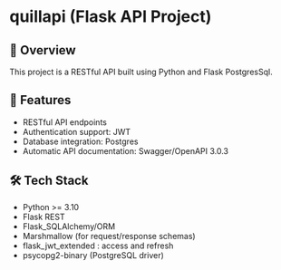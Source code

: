 # quillapi (Flask API Project)

## 📌 Overview

This project is a RESTful API built using Python and Flask PostgresSql.

## 🚀 Features

- RESTful API endpoints
- Authentication support: JWT
- Database integration: Postgres
- Automatic API documentation: Swagger/OpenAPI 3.0.3

## 🛠 Tech Stack

- Python >= 3.10
- Flask REST
- Flask_SQLAlchemy/ORM
- Marshmallow (for request/response schemas)
- flask_jwt_extended : access and refresh 
- psycopg2-binary (PostgreSQL driver)
